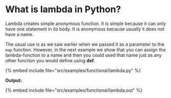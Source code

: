 # What is lambda in Python?

Lambda creates simple anonymous function. It is simple because it can only have one statement in its body. It is anonymous because usually it does not have a name.


The usual use is as we saw earlier when we passed it as a parameter to the `map` function. However, in the next example we show that you can assign the
lambda-function to a name and then you could used that name just as any other function you would define using **def**.

{% embed include file="src/examples/functional/lambda.py" %}

**Output:**

{% embed include file="src/examples/functional/lambda.out" %}


